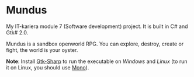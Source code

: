 # Mundus
My IT-kariera module 7 (Software development) project. It is built in C# and Gtk# 2.0.

Mundus is a sandbox openworld RPG. You can explore, destroy, create or fight, the world is your oyster.

**Note**: Install [Gtk-Sharp](https://www.mono-project.com/docs/gui/gtksharp/installer-for-net-framework/) to run the executable on _Windows_ and _Linux_ (to run it on Linux, you should use [Mono](https://www.mono-project.com/download/stable/#download-lin)).
